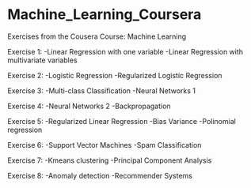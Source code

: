 # Machine_Learning_Coursera
Exercises from the Cousera Course: Machine Learning

Exercise 1:
-Linear Regression with one variable
-Linear Regression with multivariate variables

Exercise 2:
-Logistic Regression
-Regularized Logistic Regression

Exercise 3:
-Multi-class Classification
-Neural Networks 1

Exercise 4:
-Neural Networks 2
-Backpropagation

Exercise 5:
-Regularized Linear Regression
-Bias Variance
-Polinomial regression

Exercise 6:
-Support Vector Machines
-Spam Classification

Exercise 7:
-Kmeans clustering
-Principal Component Analysis

Exercise 8:
-Anomaly detection
-Recommender Systems
